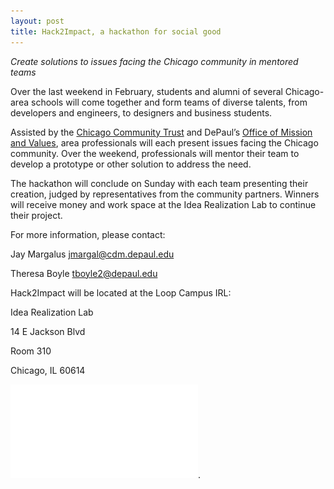 ```yaml
---
layout: post
title: Hack2Impact, a hackathon for social good
---
```


*Create solutions to issues facing the Chicago community in mentored teams*

Over the last weekend in February, students and alumni of several Chicago-area schools will come together and form teams of diverse talents, from developers and engineers, to designers and business students.

Assisted by the [Chicago Community Trust](http://cct.org/) and DePaul’s [Office of Mission and Values](https://offices.depaul.edu/mission-and-values/Pages/default.aspx), area professionals will each present issues facing the Chicago community. Over the weekend, professionals will mentor their team to develop a prototype or other solution to address the need.

The hackathon will conclude on Sunday with each team presenting their creation, judged by representatives from the community partners. Winners will receive money and work space at the Idea Realization Lab to continue their project.

For more information, please contact:

Jay Margalus [jmargal@cdm.depaul.edu](mailto:jmargal@cdm.depaul.edu)

Theresa Boyle [tboyle2@depaul.edu](mailto:tboyle2@depaul.edu)

Hack2Impact will be located at the Loop Campus IRL:

Idea Realization Lab

14 E Jackson Blvd

Room 310

Chicago, IL 60614

![flyer](/images/PartnerFlyer.pdf "Hack2Impact").
